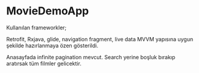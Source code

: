 # MovieDemoApp

Kullanılan frameworkler;

Retrofit, Rxjava, glide, navigation fragment, live data
MVVM yapısına uygun şekilde hazırlanmaya özen gösterildi.

Anasayfada infinite pagination mevcut.
Search yerine boşluk bırakıp aratırsak tüm filmler gelicektir.
